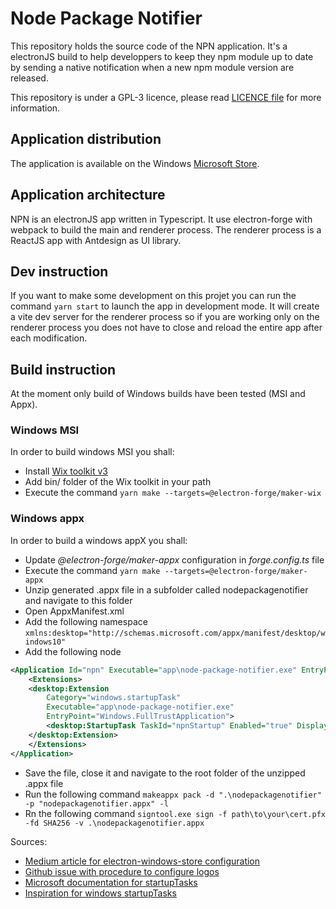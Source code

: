 # Node Package Notifier

This repository holds the source code of the NPN application. It's a electronJS build to help developpers to keep they npm module up to date by sending a native notification when a new npm module version are released.

This repository is under a GPL-3 licence, please read [LICENCE file](https://github.com/picardthibault/node-package-notifier/blob/main/LICENCE) for more information.

## Application distribution
The application is available on the Windows [Microsoft Store](https://apps.microsoft.com/store/detail/nodepackagenotifier/9PJL1B4F0JM0).

## Application architecture

NPN is an electronJS app written in Typescript. It use electron-forge with webpack to build the main and renderer process. The renderer process is a ReactJS app with Antdesign as UI library.

## Dev instruction

If you want to make some development on this projet you can run the command ``yarn start`` to launch the app in development mode. It will create a vite dev server for the renderer process so if you are working only on the renderer process you does not have to close and reload the entire app after each modification.

## Build instruction

At the moment only build of Windows builds have been tested (MSI and Appx).

### Windows MSI

In order to build windows MSI you shall:

- Install [Wix toolkit v3](https://wixtoolset.org/docs/wix3/)
- Add bin/ folder of the Wix toolkit in your path
- Execute the command ``yarn make --targets=@electron-forge/maker-wix`` 

### Windows appx

In order to build a windows appX you shall:

- Update *@electron-forge/maker-appx* configuration in *forge.config.ts* file
- Execute the command ``yarn make --targets=@electron-forge/maker-appx``
- Unzip generated .appx file in a subfolder called nodepackagenotifier and navigate to this folder
- Open AppxManifest.xml 
- Add the following namespace ``xmlns:desktop="http://schemas.microsoft.com/appx/manifest/desktop/windows10"``
- Add the following node

```xml
<Application Id="npn" Executable="app\node-package-notifier.exe" EntryPoint="Windows.FullTrustApplication">
	<Extensions>
	<desktop:Extension
		Category="windows.startupTask"
		Executable="app\node-package-notifier.exe"
		EntryPoint="Windows.FullTrustApplication">
		<desktop:StartupTask TaskId="npnStartup" Enabled="true" DisplayName="node-package-notifier" />
	</desktop:Extension>
	</Extensions>
</Application>
```
- Save the file, close it and navigate to the root folder of the unzipped .appx file
- Run the following command ``makeappx pack -d ".\nodepackagenotifier" -p "nodepackagenotifier.appx" -l``
- Rn the following command ``signtool.exe sign -f path\to\your\cert.pfx -fd SHA256 -v .\nodepackagenotifier.appx``

Sources: 
- [Medium article for electron-windows-store configuration](https://medium.com/@sangamrajpara/publishing-electron-app-to-windows-store-3cadeed26a32)
- [Github issue with procedure to configure logos](https://github.com/electron-userland/electron-builder/issues/987)
- [Microsoft documentation for startupTasks](https://learn.microsoft.com/en-us/uwp/schemas/appxpackage/uapmanifestschema/element-desktop-startuptasks)
- [Inspiration for windows startupTasks](https://www.npmjs.com/package/electron-winstore-auto-launch)
